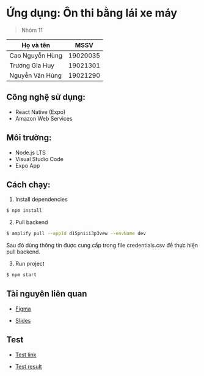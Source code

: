 # Ứng dụng: Ôn thi bằng lái xe máy

> Nhóm 11

| Họ và tên       | MSSV     |
| --------------- | -------- |
| Cao Nguyễn Hùng | 19020035 |
| Trương Gia Huy  | 19021301 |
| Nguyễn Văn Hùng | 19021290 |

## Công nghệ sử dụng:

- React Native (Expo)
- Amazon Web Services

## Môi trường:

- Node.js LTS
- Visual Studio Code
- Expo App

## Cách chạy:

1. Install dependencies

```sh
$ npm install
```

2. Pull backend

```sh
$ amplify pull --appId d15pniii3p3vew --envName dev
```

Sau đó dùng thông tin được cung cấp trong file credentials.csv để thực hiện pull backend.

3. Run project

```sh
$ npm start
```

## Tài nguyên liên quan

- [Figma](https://www.figma.com/file/TxWnP2yaxnD2jMtikjW4d6/%C3%94n-thi-GPLX?node-id=0%3A1)

- [Slides](https://docs.google.com/presentation/d/1dkElcgE0UuBR7HANvb15G4xumf5GkyghXSF5m7lw-Hk/edit?usp=sharing)

## Test

- [Test link](https://github.com/hunguet231/int3120_20-group_11/tree/main/test/TestProject/Test)

- [Test result](https://github.com/hunguet231/int3120_20-group_11/tree/main/test/TestProject/Test%20result)
